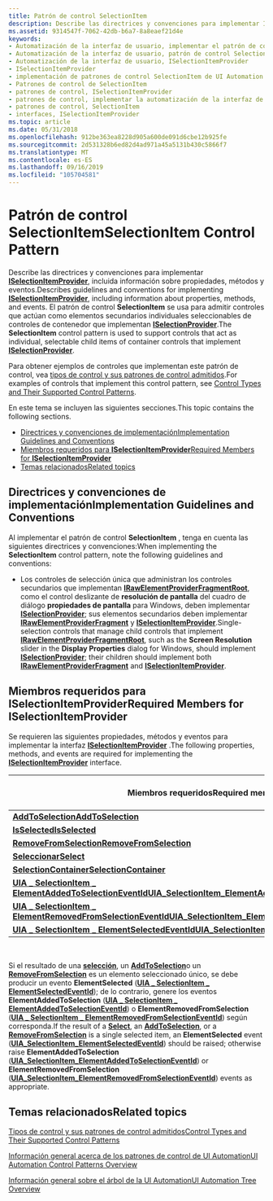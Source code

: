 ```yaml
---
title: Patrón de control SelectionItem
description: Describe las directrices y convenciones para implementar ISelectionItemProvider, incluida información sobre propiedades, métodos y eventos.
ms.assetid: 9314547f-7062-42db-b6a7-8a8eaef21d4e
keywords:
- Automatización de la interfaz de usuario, implementar el patrón de control SelectionItem
- Automatización de la interfaz de usuario, patrón de control SelectionItem
- Automatización de la interfaz de usuario, ISelectionItemProvider
- ISelectionItemProvider
- implementación de patrones de control SelectionItem de UI Automation
- Patrones de control de SelectionItem
- patrones de control, ISelectionItemProvider
- patrones de control, implementar la automatización de la interfaz de usuario SelectionItem
- patrones de control, SelectionItem
- interfaces, ISelectionItemProvider
ms.topic: article
ms.date: 05/31/2018
ms.openlocfilehash: 912be363ea8228d905a600de091d6cbe12b925fe
ms.sourcegitcommit: 2d531328b6ed82d4ad971a45a5131b430c5866f7
ms.translationtype: MT
ms.contentlocale: es-ES
ms.lasthandoff: 09/16/2019
ms.locfileid: "105704581"
---
```

# <a name="selectionitem-control-pattern"></a><span data-ttu-id="be1c3-113">Patrón de control SelectionItem</span><span class="sxs-lookup"><span data-stu-id="be1c3-113">SelectionItem Control Pattern</span></span>

<span data-ttu-id="be1c3-114">Describe las directrices y convenciones para implementar [**ISelectionItemProvider**](/windows/desktop/api/UIAutomationCore/nn-uiautomationcore-iselectionitemprovider), incluida información sobre propiedades, métodos y eventos.</span><span class="sxs-lookup"><span data-stu-id="be1c3-114">Describes guidelines and conventions for implementing [**ISelectionItemProvider**](/windows/desktop/api/UIAutomationCore/nn-uiautomationcore-iselectionitemprovider), including information about properties, methods, and events.</span></span> <span data-ttu-id="be1c3-115">El patrón de control **SelectionItem** se usa para admitir controles que actúan como elementos secundarios individuales seleccionables de controles de contenedor que implementan [**ISelectionProvider**](/windows/desktop/api/UIAutomationCore/nn-uiautomationcore-iselectionprovider).</span><span class="sxs-lookup"><span data-stu-id="be1c3-115">The **SelectionItem** control pattern is used to support controls that act as individual, selectable child items of container controls that implement [**ISelectionProvider**](/windows/desktop/api/UIAutomationCore/nn-uiautomationcore-iselectionprovider).</span></span>

<span data-ttu-id="be1c3-116">Para obtener ejemplos de controles que implementan este patrón de control, vea [tipos de control y sus patrones de control admitidos](uiauto-controlpatternmapping.md).</span><span class="sxs-lookup"><span data-stu-id="be1c3-116">For examples of controls that implement this control pattern, see [Control Types and Their Supported Control Patterns](uiauto-controlpatternmapping.md).</span></span>

<span data-ttu-id="be1c3-117">En este tema se incluyen las siguientes secciones.</span><span class="sxs-lookup"><span data-stu-id="be1c3-117">This topic contains the following sections.</span></span>

-   [<span data-ttu-id="be1c3-118">Directrices y convenciones de implementación</span><span class="sxs-lookup"><span data-stu-id="be1c3-118">Implementation Guidelines and Conventions</span></span>](#implementation-guidelines-and-conventions)
-   [<span data-ttu-id="be1c3-119">Miembros requeridos para **ISelectionItemProvider**</span><span class="sxs-lookup"><span data-stu-id="be1c3-119">Required Members for **ISelectionItemProvider**</span></span>](#required-members-for-iselectionitemprovider)
-   [<span data-ttu-id="be1c3-120">Temas relacionados</span><span class="sxs-lookup"><span data-stu-id="be1c3-120">Related topics</span></span>](#related-topics)

## <a name="implementation-guidelines-and-conventions"></a><span data-ttu-id="be1c3-121">Directrices y convenciones de implementación</span><span class="sxs-lookup"><span data-stu-id="be1c3-121">Implementation Guidelines and Conventions</span></span>

<span data-ttu-id="be1c3-122">Al implementar el patrón de control **SelectionItem** , tenga en cuenta las siguientes directrices y convenciones:</span><span class="sxs-lookup"><span data-stu-id="be1c3-122">When implementing the **SelectionItem** control pattern, note the following guidelines and conventions:</span></span>

-   <span data-ttu-id="be1c3-123">Los controles de selección única que administran los controles secundarios que implementan [**IRawElementProviderFragmentRoot**](/windows/desktop/api/UIAutomationCore/nn-uiautomationcore-irawelementproviderfragmentroot), como el control deslizante de **resolución de pantalla** del cuadro de diálogo **propiedades de pantalla** para Windows, deben implementar [**ISelectionProvider**](/windows/desktop/api/UIAutomationCore/nn-uiautomationcore-iselectionprovider); sus elementos secundarios deben implementar [**IRawElementProviderFragment**](/windows/desktop/api/UIAutomationCore/nn-uiautomationcore-irawelementproviderfragment) y [**ISelectionItemProvider**](/windows/desktop/api/UIAutomationCore/nn-uiautomationcore-iselectionitemprovider).</span><span class="sxs-lookup"><span data-stu-id="be1c3-123">Single-selection controls that manage child controls that implement [**IRawElementProviderFragmentRoot**](/windows/desktop/api/UIAutomationCore/nn-uiautomationcore-irawelementproviderfragmentroot), such as the **Screen Resolution** slider in the **Display Properties** dialog for Windows, should implement [**ISelectionProvider**](/windows/desktop/api/UIAutomationCore/nn-uiautomationcore-iselectionprovider); their children should implement both [**IRawElementProviderFragment**](/windows/desktop/api/UIAutomationCore/nn-uiautomationcore-irawelementproviderfragment) and [**ISelectionItemProvider**](/windows/desktop/api/UIAutomationCore/nn-uiautomationcore-iselectionitemprovider).</span></span>

## <a name="required-members-for-iselectionitemprovider"></a><span data-ttu-id="be1c3-124">Miembros requeridos para **ISelectionItemProvider**</span><span class="sxs-lookup"><span data-stu-id="be1c3-124">Required Members for **ISelectionItemProvider**</span></span>

<span data-ttu-id="be1c3-125">Se requieren las siguientes propiedades, métodos y eventos para implementar la interfaz [**ISelectionItemProvider**](/windows/desktop/api/UIAutomationCore/nn-uiautomationcore-iselectionitemprovider) .</span><span class="sxs-lookup"><span data-stu-id="be1c3-125">The following properties, methods, and events are required for implementing the [**ISelectionItemProvider**](/windows/desktop/api/UIAutomationCore/nn-uiautomationcore-iselectionitemprovider) interface.</span></span>



| <span data-ttu-id="be1c3-126">Miembros requeridos</span><span class="sxs-lookup"><span data-stu-id="be1c3-126">Required members</span></span>                                                                                                                        | <span data-ttu-id="be1c3-127">Tipo de miembro</span><span class="sxs-lookup"><span data-stu-id="be1c3-127">Member type</span></span> | <span data-ttu-id="be1c3-128">Notas</span><span class="sxs-lookup"><span data-stu-id="be1c3-128">Notes</span></span> |
|-----------------------------------------------------------------------------------------------------------------------------------------|-------------|-------|
| [<span data-ttu-id="be1c3-129">**AddToSelection**</span><span class="sxs-lookup"><span data-stu-id="be1c3-129">**AddToSelection**</span></span>](/windows/desktop/api/UIAutomationCore/nf-uiautomationcore-iselectionitemprovider-addtoselection)                                                                  | <span data-ttu-id="be1c3-130">Método</span><span class="sxs-lookup"><span data-stu-id="be1c3-130">Method</span></span>      | <span data-ttu-id="be1c3-131">None</span><span class="sxs-lookup"><span data-stu-id="be1c3-131">None</span></span>  |
| [<span data-ttu-id="be1c3-132">**IsSelected**</span><span class="sxs-lookup"><span data-stu-id="be1c3-132">**IsSelected**</span></span>](/windows/desktop/api/UIAutomationCore/nf-uiautomationcore-iselectionitemprovider-get_isselected)                                                                          | <span data-ttu-id="be1c3-133">Propiedad</span><span class="sxs-lookup"><span data-stu-id="be1c3-133">Property</span></span>    | <span data-ttu-id="be1c3-134">None</span><span class="sxs-lookup"><span data-stu-id="be1c3-134">None</span></span>  |
| [<span data-ttu-id="be1c3-135">**RemoveFromSelection**</span><span class="sxs-lookup"><span data-stu-id="be1c3-135">**RemoveFromSelection**</span></span>](/windows/desktop/api/UIAutomationCore/nf-uiautomationcore-iselectionitemprovider-removefromselection)                                                        | <span data-ttu-id="be1c3-136">Método</span><span class="sxs-lookup"><span data-stu-id="be1c3-136">Method</span></span>      | <span data-ttu-id="be1c3-137">None</span><span class="sxs-lookup"><span data-stu-id="be1c3-137">None</span></span>  |
| [<span data-ttu-id="be1c3-138">**Seleccionar**</span><span class="sxs-lookup"><span data-stu-id="be1c3-138">**Select**</span></span>](/windows/desktop/api/UIAutomationCore/nf-uiautomationcore-iselectionitemprovider-select)                                                                                  | <span data-ttu-id="be1c3-139">Método</span><span class="sxs-lookup"><span data-stu-id="be1c3-139">Method</span></span>      | <span data-ttu-id="be1c3-140">None</span><span class="sxs-lookup"><span data-stu-id="be1c3-140">None</span></span>  |
| [<span data-ttu-id="be1c3-141">**SelectionContainer**</span><span class="sxs-lookup"><span data-stu-id="be1c3-141">**SelectionContainer**</span></span>](/windows/desktop/api/UIAutomationCore/nf-uiautomationcore-iselectionitemprovider-get_selectioncontainer)                                                          | <span data-ttu-id="be1c3-142">Propiedad</span><span class="sxs-lookup"><span data-stu-id="be1c3-142">Property</span></span>    | <span data-ttu-id="be1c3-143">None</span><span class="sxs-lookup"><span data-stu-id="be1c3-143">None</span></span>  |
| [<span data-ttu-id="be1c3-144">**UIA \_ SelectionItem \_ ElementAddedToSelectionEventId**</span><span class="sxs-lookup"><span data-stu-id="be1c3-144">**UIA\_SelectionItem\_ElementAddedToSelectionEventId**</span></span>](uiauto-event-ids.md)         | <span data-ttu-id="be1c3-145">Evento</span><span class="sxs-lookup"><span data-stu-id="be1c3-145">Event</span></span>       | <span data-ttu-id="be1c3-146">None</span><span class="sxs-lookup"><span data-stu-id="be1c3-146">None</span></span>  |
| [<span data-ttu-id="be1c3-147">**UIA \_ SelectionItem \_ ElementRemovedFromSelectionEventId**</span><span class="sxs-lookup"><span data-stu-id="be1c3-147">**UIA\_SelectionItem\_ElementRemovedFromSelectionEventId**</span></span>](uiauto-event-ids.md) | <span data-ttu-id="be1c3-148">Evento</span><span class="sxs-lookup"><span data-stu-id="be1c3-148">Event</span></span>       | <span data-ttu-id="be1c3-149">None</span><span class="sxs-lookup"><span data-stu-id="be1c3-149">None</span></span>  |
| [<span data-ttu-id="be1c3-150">**UIA \_ SelectionItem \_ ElementSelectedEventId**</span><span class="sxs-lookup"><span data-stu-id="be1c3-150">**UIA\_SelectionItem\_ElementSelectedEventId**</span></span>](uiauto-event-ids.md)                         | <span data-ttu-id="be1c3-151">Evento</span><span class="sxs-lookup"><span data-stu-id="be1c3-151">Event</span></span>       | <span data-ttu-id="be1c3-152">None</span><span class="sxs-lookup"><span data-stu-id="be1c3-152">None</span></span>  |



 

<span data-ttu-id="be1c3-153">Si el resultado de una [**selección**](/windows/desktop/api/UIAutomationClient/nf-uiautomationclient-iuiautomationselectionitempattern-select), un [**AddToSelection**](/windows/desktop/api/UIAutomationClient/nf-uiautomationclient-iuiautomationselectionitempattern-addtoselection)o un [**RemoveFromSelection**](/windows/desktop/api/UIAutomationClient/nf-uiautomationclient-iuiautomationselectionitempattern-removefromselection) es un elemento seleccionado único, se debe producir un evento **ElementSelected** ([**UIA \_ SelectionItem \_ ElementSelectedEventId**](uiauto-event-ids.md)); de lo contrario, genere los eventos **ElementAddedToSelection** ([**UIA \_ SelectionItem \_ ElementAddedToSelectionEventId**](uiauto-event-ids.md)) o **ElementRemovedFromSelection** ([**UIA \_ SelectionItem \_ ElementRemovedFromSelectionEventId**](uiauto-event-ids.md)) según corresponda.</span><span class="sxs-lookup"><span data-stu-id="be1c3-153">If the result of a [**Select**](/windows/desktop/api/UIAutomationClient/nf-uiautomationclient-iuiautomationselectionitempattern-select), an [**AddToSelection**](/windows/desktop/api/UIAutomationClient/nf-uiautomationclient-iuiautomationselectionitempattern-addtoselection), or a [**RemoveFromSelection**](/windows/desktop/api/UIAutomationClient/nf-uiautomationclient-iuiautomationselectionitempattern-removefromselection) is a single selected item, an **ElementSelected** event ([**UIA\_SelectionItem\_ElementSelectedEventId**](uiauto-event-ids.md)) should be raised; otherwise raise **ElementAddedToSelection** ([**UIA\_SelectionItem\_ElementAddedToSelectionEventId**](uiauto-event-ids.md)) or **ElementRemovedFromSelection** ([**UIA\_SelectionItem\_ElementRemovedFromSelectionEventId**](uiauto-event-ids.md)) events as appropriate.</span></span>

## <a name="related-topics"></a><span data-ttu-id="be1c3-154">Temas relacionados</span><span class="sxs-lookup"><span data-stu-id="be1c3-154">Related topics</span></span>

<dl> <dt>

[<span data-ttu-id="be1c3-155">Tipos de control y sus patrones de control admitidos</span><span class="sxs-lookup"><span data-stu-id="be1c3-155">Control Types and Their Supported Control Patterns</span></span>](uiauto-controlpatternmapping.md)
</dt> <dt>

[<span data-ttu-id="be1c3-156">Información general acerca de los patrones de control de UI Automation</span><span class="sxs-lookup"><span data-stu-id="be1c3-156">UI Automation Control Patterns Overview</span></span>](uiauto-controlpatternsoverview.md)
</dt> <dt>

[<span data-ttu-id="be1c3-157">Información general sobre el árbol de la UI Automation</span><span class="sxs-lookup"><span data-stu-id="be1c3-157">UI Automation Tree Overview</span></span>](uiauto-treeoverview.md)
</dt> </dl>

 

 




